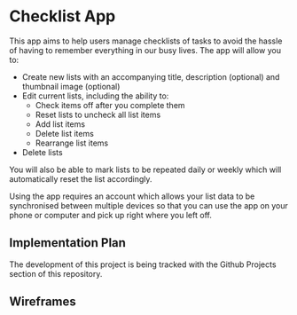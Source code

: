 # Checklist App

This app aims to help users manage checklists of tasks to avoid the hassle of having to remember everything in our busy lives. The app will allow you to:
- Create new lists with an accompanying title, description (optional) and thumbnail image (optional)
- Edit current lists, including the ability to:
    - Check items off after you complete them
    - Reset lists to uncheck all list items
    - Add list items
    - Delete list items
    - Rearrange list items
- Delete lists

You will also be able to mark lists to be repeated daily or weekly which will automatically reset the list accordingly.

Using the app requires an account which allows your list data to be synchronised between multiple devices so that you can use the app on your phone or computer and pick up right where you left off.

## Implementation Plan

The development of this project is being tracked with the Github Projects section of this repository.

## Wireframes

